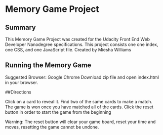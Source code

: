 # Memory Game Project


## Summary

This Memory Game Project was created for the Udacity Front End Web Developer Nanodegree specifications. 
This project consists one one index, one CSS, and one JavaScript file. 
Created by Miesha Williams 

## Running the Memory Game

Suggested Browser: Google Chrome 
Download zip file and open index.html in your browser. 

##Directions

Click on a card to reveal it. Find two of the same cards to make a match. The game is won once you have matched all of the cards. 
Click the reset button in order to start the game from the beginning

Warning: The reset button will clear your game board, reset your time and moves, resetting the game cannot be undone. 